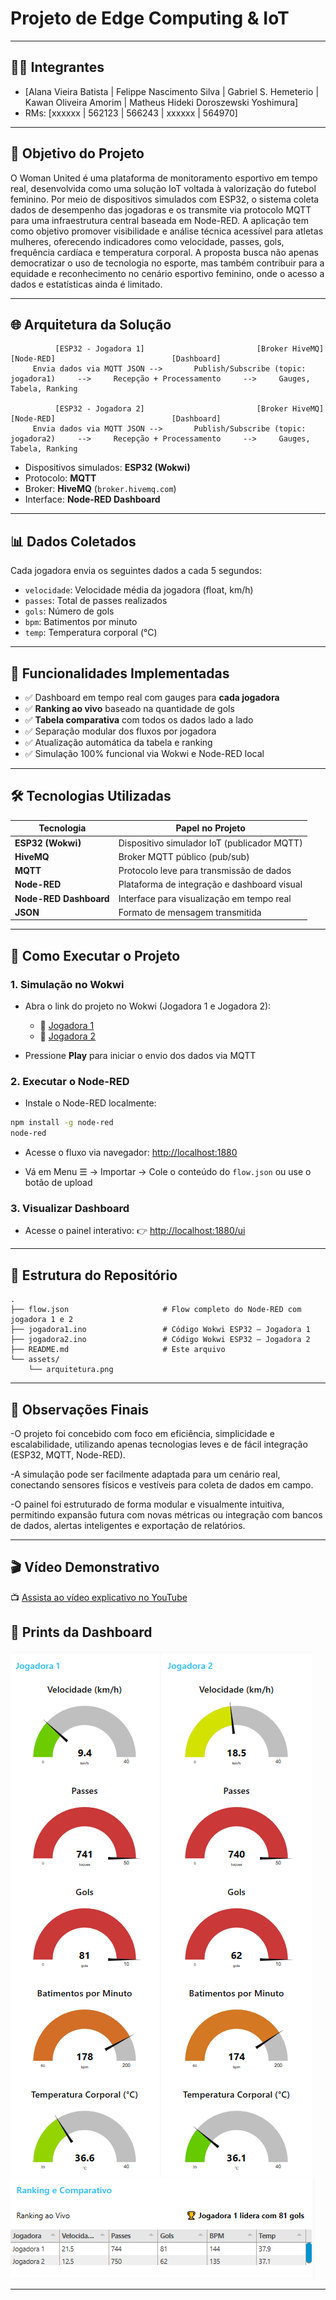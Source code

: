 
# **Projeto de Edge Computing & IoT**

---

## 👩‍💻 Integrantes

- [Alana Vieira Batista | Felippe Nascimento Silva | Gabriel S. Hemeterio | Kawan Oliveira Amorim | Matheus Hideki Doroszewski Yoshimura]
- RMs: [xxxxxx | 562123 | 566243 | xxxxxx | 564970]

---

## 🎯 Objetivo do Projeto

O Woman United é uma plataforma de monitoramento esportivo em tempo real, desenvolvida como uma solução IoT voltada à valorização do futebol feminino. Por meio de dispositivos simulados com ESP32, o sistema coleta dados de desempenho das jogadoras e os transmite via protocolo MQTT para uma infraestrutura central baseada em Node-RED.
A aplicação tem como objetivo promover visibilidade e análise técnica acessível para atletas mulheres, oferecendo indicadores como velocidade, passes, gols, frequência cardíaca e temperatura corporal. A proposta busca não apenas democratizar o uso de tecnologia no esporte, mas também contribuir para a equidade e reconhecimento no cenário esportivo feminino, onde o acesso a dados e estatísticas ainda é limitado.

---

## 🌐 Arquitetura da Solução

```plaintext
          [ESP32 - Jogadora 1]                         [Broker HiveMQ]                          [Node-RED]                          [Dashboard]
     Envia dados via MQTT JSON -->       Publish/Subscribe (topic: jogadora1)     -->     Recepção + Processamento     -->     Gauges, Tabela, Ranking

          [ESP32 - Jogadora 2]                         [Broker HiveMQ]                          [Node-RED]                          [Dashboard]
     Envia dados via MQTT JSON -->       Publish/Subscribe (topic: jogadora2)     -->     Recepção + Processamento     -->     Gauges, Tabela, Ranking
```

- Dispositivos simulados: **ESP32 (Wokwi)**
- Protocolo: **MQTT**
- Broker: **HiveMQ** (`broker.hivemq.com`)
- Interface: **Node-RED Dashboard**

---

## 📊 Dados Coletados

Cada jogadora envia os seguintes dados a cada 5 segundos:

- `velocidade`: Velocidade média da jogadora (float, km/h)
- `passes`: Total de passes realizados
- `gols`: Número de gols
- `bpm`: Batimentos por minuto
- `temp`: Temperatura corporal (°C)

---

## 🧠 Funcionalidades Implementadas

- ✅ Dashboard em tempo real com gauges para **cada jogadora**
- ✅ **Ranking ao vivo** baseado na quantidade de gols
- ✅ **Tabela comparativa** com todos os dados lado a lado
- ✅ Separação modular dos fluxos por jogadora
- ✅ Atualização automática da tabela e ranking
- ✅ Simulação 100% funcional via Wokwi e Node-RED local

---

## 🛠️ Tecnologias Utilizadas

| Tecnologia      | Papel no Projeto                              |
|------------------|-----------------------------------------------|
| **ESP32 (Wokwi)** | Dispositivo simulador IoT (publicador MQTT)   |
| **HiveMQ**       | Broker MQTT público (pub/sub)                 |
| **MQTT**         | Protocolo leve para transmissão de dados      |
| **Node-RED**     | Plataforma de integração e dashboard visual   |
| **Node-RED Dashboard** | Interface para visualização em tempo real |
| **JSON**         | Formato de mensagem transmitida               |

---

## 🚀 Como Executar o Projeto

### 1. Simulação no Wokwi

- Abra o link do projeto no Wokwi (Jogadora 1 e Jogadora 2):
  - 🔗 [Jogadora 1](https://wokwi.com/projects/442104011528630273)
  - 🔗 [Jogadora 2](https://wokwi.com/projects/442104624636305409)

- Pressione **Play** para iniciar o envio dos dados via MQTT

### 2. Executar o Node-RED

- Instale o Node-RED localmente:
```bash
npm install -g node-red
node-red
```

- Acesse o fluxo via navegador: [http://localhost:1880](http://localhost:1880)

- Vá em Menu ☰ → Importar → Cole o conteúdo do `flow.json` ou use o botão de upload

### 3. Visualizar Dashboard

- Acesse o painel interativo:
  👉 [http://localhost:1880/ui](http://localhost:1880/ui)

---

## 📂 Estrutura do Repositório

```
.
├── flow.json                     # Flow completo do Node-RED com jogadora 1 e 2
├── jogadora1.ino                 # Código Wokwi ESP32 – Jogadora 1
├── jogadora2.ino                 # Código Wokwi ESP32 – Jogadora 2
├── README.md                     # Este arquivo
└── assets/
    └── arquitetura.png          
```

---

## 📌 Observações Finais

-O projeto foi concebido com foco em eficiência, simplicidade e escalabilidade, utilizando apenas tecnologias leves e de fácil integração (ESP32, MQTT, Node-RED).

-A simulação pode ser facilmente adaptada para um cenário real, conectando sensores físicos e vestíveis para coleta de dados em campo.

-O painel foi estruturado de forma modular e visualmente intuitiva, permitindo expansão futura com novas métricas ou integração com bancos de dados, alertas inteligentes e exportação de relatórios.

---

## 🎬 Vídeo Demonstrativo

📺 [Assista ao vídeo explicativo no YouTube](x)

## 📸 Prints da Dashboard

![Gauges](assets/Gauges-Simulados1H.png)
![Ranking e Comparativo](assets/Ranking-e-Comparativo-Simulados1H.png)

---
